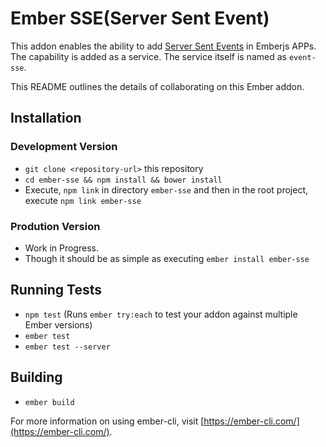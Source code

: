 # Ember SSE(Server Sent Event)

This addon enables the ability to add [Server Sent Events](https://www.html5rocks.com/en/tutorials/eventsource/basics/) in Emberjs APPs. The capability is added as a service. The service itself is named as `event-sse`.

This README outlines the details of collaborating on this Ember addon.

## Installation

### Development Version
* `git clone <repository-url>` this repository
* `cd ember-sse && npm install && bower install`
* Execute, `npm link` in directory `ember-sse` and then in the root project, execute `npm link ember-sse`

### Prodution Version
* Work in Progress.
* Though it should be as simple as executing `ember install ember-sse`

## Running Tests

* `npm test` (Runs `ember try:each` to test your addon against multiple Ember versions)
* `ember test`
* `ember test --server`

## Building

* `ember build`

For more information on using ember-cli, visit [https://ember-cli.com/](https://ember-cli.com/).
